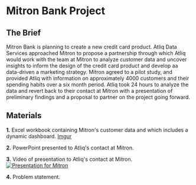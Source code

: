 # Mitron Bank Project

## The Brief
Mitron Bank is planning to create a new credit card product. Atliq Data Services approached Mitron to propose a partnership through which Atliq would work with the team at Mitron to analyze customer data and uncover insights to inform the design of the credit card product and develop aa data-driven a marketing strategy. Mitron agreed to a pilot study, and provided Atliq with information on approximately 4000 customers and their spending habits over a six month period. Atliq took 24 hours to analyze the data and revert back to their contact at Mitron with a presentation of preliminary findings and a proposal to partner on the project going forward.

## Materials
**1.** Excel workbook containing Mitron's customer data and which includes a dynamic dashboard.
[Imgur](https://i.imgur.com/R6le7Xv.png)

**2.** PowerPoint presented to Atliq's contact at Mitron.

**3.** Video of presentation to Atliq's contact at Mitron.
[![Presentation for Mitron](https://img.youtube.com/vi/YOUTUBE_aOFVULlKO74/0.jpg)](https://www.youtube.com/watch?v=YOUTUBE_aOFVULlKO74)

**4.** Problem statement.

